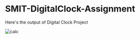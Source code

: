 # SMIT-DigitalClock-Assignment

Here's the output of Digital Clock Project

![calc](https://github.com/JafranAhmad/SMIT-DigitalClock-Assignment/assets/136591003/cc341001-8022-41fc-be14-36c7a0085e6f)
